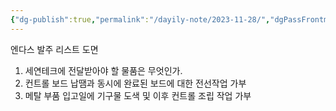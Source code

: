 ```yaml
---
{"dg-publish":true,"permalink":"/dayily-note/2023-11-28/","dgPassFrontmatter":true}
---
```


엔다스 발주 리스트
도면

1. 세연테크에 전달받아야 할 물품은 무엇인가.
2. 컨트롤 보드 납땜과 동시에 완료된 보드에 대한 전선작업 가부
3. 메탈 부품 입고일에 기구물 도색 및 이후 컨트롤 조립 작업 가부

